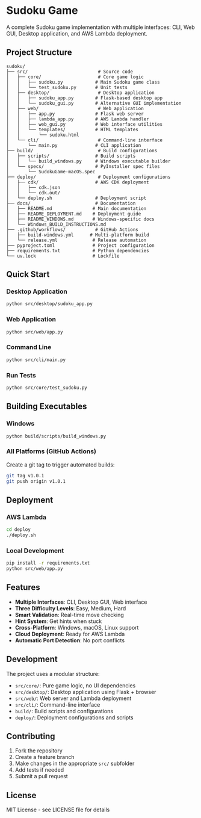# Sudoku Game

A complete Sudoku game implementation with multiple interfaces: CLI, Web GUI, Desktop application, and AWS Lambda deployment.

## Project Structure

```
sudoku/
├── src/                          # Source code
│   ├── core/                     # Core game logic
│   │   ├── sudoku.py            # Main Sudoku game class
│   │   └── test_sudoku.py       # Unit tests
│   ├── desktop/                  # Desktop application
│   │   ├── sudoku_app.py        # Flask-based desktop app
│   │   └── sudoku_gui.py        # Alternative GUI implementation
│   ├── web/                      # Web application
│   │   ├── app.py               # Flask web server
│   │   ├── lambda_app.py        # AWS Lambda handler
│   │   ├── web_gui.py           # Web interface utilities
│   │   └── templates/           # HTML templates
│   │       └── sudoku.html
│   └── cli/                      # Command-line interface
│       └── main.py              # CLI application
├── build/                        # Build configurations
│   ├── scripts/                 # Build scripts
│   │   └── build_windows.py     # Windows executable builder
│   └── specs/                   # PyInstaller spec files
│       └── SudokuGame-macOS.spec
├── deploy/                       # Deployment configurations
│   ├── cdk/                     # AWS CDK deployment
│   │   ├── cdk.json
│   │   └── cdk.out/
│   └── deploy.sh                # Deployment script
├── docs/                        # Documentation
│   ├── README.md               # Main documentation
│   ├── README_DEPLOYMENT.md    # Deployment guide
│   ├── README_WINDOWS.md       # Windows-specific docs
│   └── Windows_BUILD_INSTRUCTIONS.md
├── .github/workflows/           # GitHub Actions
│   ├── build-windows.yml      # Multi-platform build
│   └── release.yml             # Release automation
├── pyproject.toml              # Project configuration
├── requirements.txt            # Python dependencies
└── uv.lock                     # Lockfile
```

## Quick Start

### Desktop Application
```bash
python src/desktop/sudoku_app.py
```

### Web Application
```bash
python src/web/app.py
```

### Command Line
```bash
python src/cli/main.py
```

### Run Tests
```bash
python src/core/test_sudoku.py
```

## Building Executables

### Windows
```bash
python build/scripts/build_windows.py
```

### All Platforms (GitHub Actions)
Create a git tag to trigger automated builds:
```bash
git tag v1.0.1
git push origin v1.0.1
```

## Deployment

### AWS Lambda
```bash
cd deploy
./deploy.sh
```

### Local Development
```bash
pip install -r requirements.txt
python src/web/app.py
```

## Features

- **Multiple Interfaces**: CLI, Desktop GUI, Web interface
- **Three Difficulty Levels**: Easy, Medium, Hard
- **Smart Validation**: Real-time move checking
- **Hint System**: Get hints when stuck
- **Cross-Platform**: Windows, macOS, Linux support
- **Cloud Deployment**: Ready for AWS Lambda
- **Automatic Port Detection**: No port conflicts

## Development

The project uses a modular structure:
- `src/core/`: Pure game logic, no UI dependencies
- `src/desktop/`: Desktop application using Flask + browser
- `src/web/`: Web server and Lambda deployment
- `src/cli/`: Command-line interface
- `build/`: Build scripts and configurations
- `deploy/`: Deployment configurations and scripts

## Contributing

1. Fork the repository
2. Create a feature branch
3. Make changes in the appropriate `src/` subfolder
4. Add tests if needed
5. Submit a pull request

## License

MIT License - see LICENSE file for details